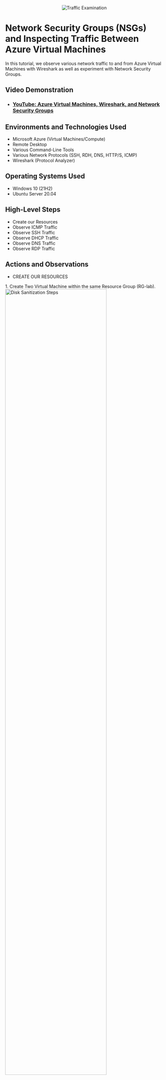 <p align="center">
<img src="https://i.imgur.com/Ua7udoS.png" alt="Traffic Examination"/>
</p>

<h1>Network Security Groups (NSGs) and Inspecting Traffic Between Azure Virtual Machines</h1>
In this tutorial, we observe various network traffic to and from Azure Virtual Machines with Wireshark as well as experiment with Network Security Groups. <br />


<h2>Video Demonstration</h2>

- ### [YouTube: Azure Virtual Machines, Wireshark, and Network Security Groups](https://www.youtube.com)

<h2>Environments and Technologies Used</h2>

- Microsoft Azure (Virtual Machines/Compute)
- Remote Desktop
- Various Command-Line Tools
- Various Network Protocols (SSH, RDH, DNS, HTTP/S, ICMP)
- Wireshark (Protocol Analyzer)

<h2>Operating Systems Used </h2>

- Windows 10 (21H2)
- Ubuntu Server 20.04

<h2>High-Level Steps</h2>

- Create our Resources
- Observe ICMP Traffic
- Observe SSH Traffic
- Observe DHCP Traffic
- Observe DNS Traffic
- Observe RDP Traffic

<h2>Actions and Observations</h2>

- CREATE OUR RESOURCES
</p>
1. Create Two Virtual Machine within the same Resource Group (RG-lab).  
<img src="https://i.imgur.com/Ggj0Tjw.png" height="80%" width="80%" alt="Disk Sanitization Steps"/>
</p>
     a. Windows 10 Virtual Machine (VM1).
<img src="https://i.imgur.com/EU0Z4O5.png" height="80%" width="80%" alt="Disk Sanitization Steps"/>
</p>
     b. Linux (Ubuntu) Virtual Machine (VM2).
<img src="https://i.imgur.com/HIHuJei.png" height="80%" width="80%" alt="Disk Sanitization Steps"/>
</p>
<br />
- OBSERVE ICMP TRAFFIC
</p>
2. Use Remote Desktop to connect to your Windows 10 Virtual Machine (VM1).
<img src="https://i.imgur.com/pSzySuB.png" height="40%" width="40%" alt="Disk Sanitization Steps"/>
</p>
3. Download and Install Wireshark within your Windows 10 Virtual Machine (VM1).
<img src="https://i.imgur.com/pdfHHhw.png" height="40%" width="40%" alt="Disk Sanitization Steps"/>
<img src="https://i.imgur.com/FWev1dQ.png" height="40%" width="40%" alt="Disk Sanitization Steps"/>
</p>
4. Open Wireshark and filter for ICMP traffic only.
</p>
a. Open Wireshark.
<img src="https://i.imgur.com/PcoZbF3.png" height="40%" width="40%" alt="Disk Sanitization Steps"/>
<img src="https://i.imgur.com/e6KyYEM.png" height="80%" width="80%" alt="Disk Sanitization Steps"/>
<img src="https://i.imgur.com/ZMX0Yhe.png" height="80%" width="80%" alt="Disk Sanitization Steps"/>
</p>
b. Filter ICMP.
<img src="https://i.imgur.com/bmqTBjI.png" height="80%" width="80%" alt="Disk Sanitization Steps"/>
</p>
5. Open command line or Powershell and attempt to ping the private IP address (10.0.0.5) of the Linux (Ubuntu) Virtual Machine (VM2).
<img src="https://i.imgur.com/JSrpANx.png" height="50%" width="50%" alt="Disk Sanitization Steps"/>
</p>
a. Observe ping request and replies within Wireshark.
<img src="https://i.imgur.com/V5A60gO.png" height="80%" width="80%" alt="Disk Sanitization Steps"/>
</p>
6. On the command line or Powershell, attempt to ping a public website (such as www.google.com) and observe the traffic in Wireshark.
<img src="https://i.imgur.com/nc8VjtO.png" height="50%" width="50%" alt="Disk Sanitization Steps"/>
<img src="https://i.imgur.com/ZnTbWPV.png" height="80%" width="80%" alt="Disk Sanitization Steps"/>
</p>
7. Initiate a perpetual/non-stop ping from Windows 10 Virtual Machine (VM1) to Linux (Ubuntu) Virtual Machine (VM2) on the command line or Powershell.
<img src="https://i.imgur.com/8So7mgL.png" height="50%" width="50%" alt="Disk Sanitization Steps"/>
<img src="https://i.imgur.com/nWphlWK.png" height="80%" width="80%" alt="Disk Sanitization Steps"/>
</p>
a. Open the Network Security Group in the Linux (Ubuntu) Virtual Machine (VM2) and disable incoming (inbound) ICMP traffic.
<img src="https://i.imgur.com/JnaataW.png" height="80%" width="80%" alt="Disk Sanitization Steps"/>
<img src="https://i.imgur.com/TQewARH.png" height="80%" width="80%" alt="Disk Sanitization Steps"/>
</p>
b. Back in the Windows 10 Virtual Machine (VM1), observe the ICMP traffic in Wireshark and the command line Ping activity.
<img src="https://i.imgur.com/TKhnZQy.png" height="80%" width="80%" alt="Disk Sanitization Steps"/>
<img src="https://i.imgur.com/4ur53iV.png" height="50%" width="50%" alt="Disk Sanitization Steps"/>
</p>
c. Re-enable ICMP traffic for the Network Security Group in the Linux (Ubuntu) Virtual Machine (VM2). 
<img src="https://i.imgur.com/qHvulmL.png" height="80%" width="80%" alt="Disk Sanitization Steps"/>
<img src="https://i.imgur.com/09FPvDF.png" height="80%" width="80%" alt="Disk Sanitization Steps"/>
</p>
d. Back in the Windows 10 Virtual Machine (VM1), observe the ICMP traffic in Wireshark and the command line Ping activity (should start working).
<img src="https://i.imgur.com/KGgbKB3.png" height="50%" width="50%" alt="Disk Sanitization Steps"/>
<img src="https://i.imgur.com/AHScBgS.png" height="80%" width="80%" alt="Disk Sanitization Steps"/>
</p>
e. Stop the ping activity (Ctrl+C).
</p>
<br />
- OBSERVE SSH TRAFFIC
</p>
8. Back in Wireshark, filter for SSH traffic only
<img src="https://i.imgur.com/CcAzXaH.png" height="80%" width="80%" alt="Disk Sanitization Steps"/>
</p>
9. From the Windows 10 Virtual Machine (VM1), "SSH into" the Linux (Ubuntu) Virtual Machine (via its private IP address 10.0.0.5).
</p>
a. 
<img src="" height="80%" width="80%" alt="Disk Sanitization Steps"/>
</p>
b.
<img src="" height="80%" width="80%" alt="Disk Sanitization Steps"/>
</p>
<br />
- OBSERVE DHCP TRAFFIC
</p>
10. Back in Wireshark, filter for DHCP traffic only.
<img src="https://i.imgur.com/SkF16Js.png" height="80%" width="80%" alt="Disk Sanitization Steps"/>
</p>
11. From the Windows 10 Virtual Machime (VM1), attempt to issue a new IP address from the commend line (ipconfig/renew).
<img src="https://i.imgur.com/SvQHi5h.png" height="80%" width="80%" alt="Disk Sanitization Steps"/>
a. Observe the DHCP traffic appearing show in Wireshark.
<img src="https://i.imgur.com/aiQj14f.png" height="80%" width="80%" alt="Disk Sanitization Steps"/>
</p>
<br />
- OBSERVE DNS TRAFFIC
</p>
12. Back in Wireshark, filter for DNS traffic only.
<img src="https://i.imgur.com/gkFmw8N.png" height="80%" width="80%" alt="Disk Sanitization Steps"/>
</p>
13. From your Windows 10 Virtual Machine (VM1) within a command line, use nslookup to see what google.com's IP address is:
<img src="https://i.imgur.com/jQOMdFx.png" height="80%" width="80%" alt="Disk Sanitization Steps"/>
</p>
a. Observe the DNS traffic being show in Wireshark.
<img src="https://i.imgur.com/bcq2WyD.png" height="80%" width="80%" alt="Disk Sanitization Steps"/>
</p>
<br />
- OBSERVE RDP TRAFFIC
</p>
14. Back in Wireshark, filter for RDP traffic only (tcp.port == 2289).
</p>
<img src="https://i.imgur.com/IC6Xemr.png" height="80%" width="80%" alt="Disk Sanitization Steps"/>
</p>
